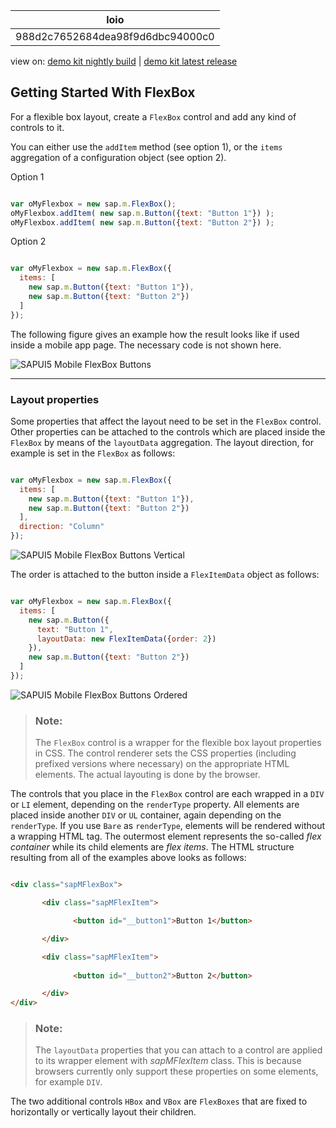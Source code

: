 <!-- loio988d2c7652684dea98f9d6dbc94000c0 -->

| loio |
| -----|
| 988d2c7652684dea98f9d6dbc94000c0 |

<div id="loio">

view on: [demo kit nightly build](https://sdk.openui5.org/nightly/#/topic/988d2c7652684dea98f9d6dbc94000c0) | [demo kit latest release](https://sdk.openui5.org/topic/988d2c7652684dea98f9d6dbc94000c0)</div>

## Getting Started With FlexBox

For a flexible box layout, create a `FlexBox` control and add any kind of controls to it.

You can either use the `addItem` method \(see option 1\), or the `items` aggregation of a configuration object \(see option 2\).

Option 1

```js

var oMyFlexbox = new sap.m.FlexBox();
oMyFlexbox.addItem( new sap.m.Button({text: "Button 1"}) );
oMyFlexbox.addItem( new sap.m.Button({text: "Button 2"}) ); 
```

Option 2

```js

var oMyFlexbox = new sap.m.FlexBox({
  items: [
    new sap.m.Button({text: "Button 1"}),
    new sap.m.Button({text: "Button 2"})
  ]
});
```

The following figure gives an example how the result looks like if used inside a mobile app page. The necessary code is not shown here.

![SAPUI5 Mobile FlexBox Buttons](images/loioe6a78df297d448fb88f8280e81a50b9a_LowRes.png)

***

<a name="loio988d2c7652684dea98f9d6dbc94000c0__section_N1003F_N10011_N10001"/>

### Layout properties

Some properties that affect the layout need to be set in the `FlexBox` control. Other properties can be attached to the controls which are placed inside the `FlexBox` by means of the `layoutData` aggregation. The layout direction, for example is set in the `FlexBox` as follows:

```js

var oMyFlexbox = new sap.m.FlexBox({
  items: [
    new sap.m.Button({text: "Button 1"}),
    new sap.m.Button({text: "Button 2"})
  ],
  direction: "Column"
});
```

![SAPUI5 Mobile FlexBox Buttons Vertical](images/loiod37cdf08a6e84172b6499f05512b54ba_LowRes.png)

The order is attached to the button inside a `FlexItemData` object as follows:

```js

var oMyFlexbox = new sap.m.FlexBox({
  items: [
    new sap.m.Button({
      text: "Button 1",
      layoutData: new FlexItemData({order: 2})
    }),
    new sap.m.Button({text: "Button 2"})
  ]
});
```

![SAPUI5 Mobile FlexBox Buttons Ordered](images/loio01f751982b8640ea8f1a24bc25589c60_LowRes.png)

> ### Note:  
> The `FlexBox` control is a wrapper for the flexible box layout properties in CSS. The control renderer sets the CSS properties \(including prefixed versions where necessary\) on the appropriate HTML elements. The actual layouting is done by the browser.

The controls that you place in the `FlexBox` control are each wrapped in a `DIV` or `LI` element, depending on the `renderType` property. All elements are placed inside another `DIV` or `UL` container, again depending on the `renderType`. If you use `Bare` as `renderType`, elements will be rendered without a wrapping HTML tag. The outermost element represents the so-called *flex container* while its child elements are *flex items*. The HTML structure resulting from all of the examples above looks as follows:

```html

<div class="sapMFlexBox">

       <div class="sapMFlexItem">

              <button id="__button1">Button 1</button>

       </div>

       <div class="sapMFlexItem">
              
              <button id="__button2">Button 2</button>

       </div>
</div>
```

> ### Note:  
> The `layoutData` properties that you can attach to a control are applied to its wrapper element with *sapMFlexItem* class. This is because browsers currently only support these properties on some elements, for example `DIV`.

The two additional controls `HBox` and `VBox` are `FlexBoxes` that are fixed to horizontally or vertically layout their children.

